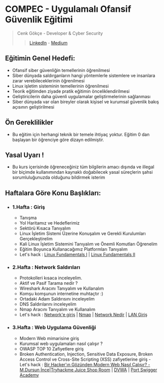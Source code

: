 # COMPEC - Uygulamalı Ofansif Güvenlik Eğitimi
> Cenk Gökçe - Developer & Cyber Security 
> > [LinkedIn](https://www.linkedin.com/in/cenk-gokce-345b88190)  - [Medium](https://cnkgkce.medium.com/)

## Eğitimin Genel Hedefi:
* Ofansif siber güvenliğin temellerinin öğrenilmesi
* Siber dünyada saldırganların hangi yöntemlerle sistemlere ve insanlara zarar verebileceklerinin öğrenilmesi
* Linux işletim sisteminin temellerinin öğrenilmesi
* Teorik eğitimden ziyade pratik eğitimin önceliklendirilmesi
* Geliştiricilerin daha güvenli uygulamalar geliştirmelerinin sağlanması
* Siber dünyada var olan bireyler olarak kişisel ve kurumsal güvenlik bakış açısının geliştirilmesi

## Ön Gereklilikler
* Bu eğitim için herhangi teknik bir temele ihtiyaç yoktur. Eğitim 0 dan başlayan bir öğrenciye göre dizayn edilmiştir.

## Yasal Uyarı !
* Bu kurs içerisinde öğreneceğiniz tüm bilgilerin amacı dışında ve illegal bir biçimde kullanımından kaynaklı doğabilecek yasal süreçlerin şahsi sorumluluğunuzda olduğunu bildirmek isterim

## Haftalara Göre Konu Başlıkları:
- ### 1.Hafta : Giriş
    - Tanışma
    - Yol Haritamız ve Hedeflerimiz
    - Sektörü Kısaca Tanıyalım
    - Linux İşletim Sistemi Üzerine Konuşalım ve Gerekli Kurulumları Gerçekleştirelim
    - Kali Linux İşletim Sistemini Tanıyalım ve Önemli Komutları Öğrenelim
    - Eğitim Boyunca Kullanacağımız Platformları Tanıyalım
    - Let's hack : [Linux Fundamentals I](https://tryhackme.com/room/linuxfundamentalspart1) | [Linux Fundamentals II](https://tryhackme.com/room/linuxfundamentalspart2)

- ### 2.Hafta : Network Saldırıları
    - Protokolleri kısaca inceleyelim.
    - Aktif ve Pasif Tarama nedir ?
    - Wireshark Aracını Tanıyalım ve Kullanalım
    - Komşu komşunun internetine muhtaçtır :)
    - Ortadaki Adam Saldırısını inceleyelim
    - DNS Saldırılarını inceleyelim
    - Nmap Aracını Tanıyalım ve Kullanalım
    - Let's hack : [Network'e giriş](https://tryhackme.com/room/introtonetworking) | [Nmap](https://tryhackme.com/room/furthernmap) | [Network Nedir](https://tryhackme.com/room/whatisnetworking) | [LAN Giriş](https://tryhackme.com/room/introtolan)


- ### 3.Hafta : Web Uygulama Güvenliği
    - Modern Web mimarisine giriş
    - Kurumsal web uygulamaları nasıl çalışır ?
    - OWASP TOP 10 Zafiyetlere giriş 
    - Broken Authentication, Injection, Sensitive Data Exposure, Broken Access Control ve Cross-Site Scripting (XSS) zafiyetlerine giriş
    -Let's hack : [Bir Hacker'ın Gözünden Modern Web Nasıl Çalışır? - M.Dursun İnce](https://www.youtube.com/watch?v=3AgDSw0I89A&t=6793s)|[Tryhackme Juice Shop Room](https://tryhackme.com/room/owaspjuiceshop) | [DVWA](https://tryhackme.com/room/dvwa) | [Port Swigger Academy](https://portswigger.net/web-security/dashboard)

